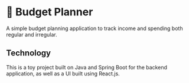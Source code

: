 # 💸 Budget Planner

A simple budget planning application to track income and spending both regular and irregular.

## Technology

This is a toy project built on Java and Spring Boot for the backend application, as well as
a UI built using React.js.
